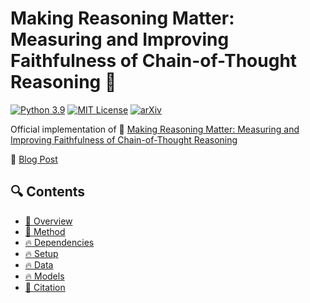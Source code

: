 # Making Reasoning Matter: Measuring and Improving Faithfulness of Chain-of-Thought Reasoning :rocket: 

[![Python 3.9](https://img.shields.io/badge/python-3.9-blue.svg)](https://www.python.org/downloads/release/python-390/)
[![MIT License](https://img.shields.io/github/license/m43/focal-loss-against-heuristics)](LICENSE)
[![arXiv](https://img.shields.io/badge/arXiv-2304.01904-b31b1b.svg)](https://arxiv.org/pdf/2304.01904.pdf)


Official implementation of 📖 [Making Reasoning Matter:
Measuring and Improving Faithfulness of Chain-of-Thought Reasoning](https://arxiv.org/pdf/2304.01904.pdf) 

🔗 [Blog Post](https://debjitpaul.github.io/reasoningmatter)


## 🔍 Contents

- [🌟 Overview](#overview)
- [🌟 Method](#method)
- [🔥 Dependencies](#dependencies)
- [🔥 Setup](#setup)
- [🔥 Data](#data)
- [🔥 Models](#models)
- [🚩 Citation ](#citation)
